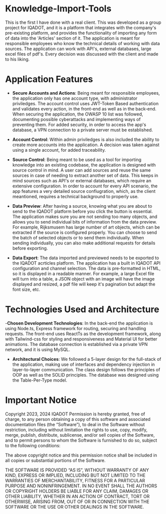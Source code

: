 # Knowledge-Import-Tools

This is the first I have done with a real client. This was developed as a group project for IQADOT, and it is a platform that integrates with the company's pre-existing platform, and provides the functionality of importing any form of data into the 'Articles' section of it. The application is meant for responsible employees who know the technical details of working with data sources. The application can work with API's, external databases, large excel files of pdf's. Every decision was discussed with the client and made to his liking.

# Application Features

- **Secure Accounts and Actions**: Being meant for responsible employees, the application only has one account type, with administrator priviledges. The account control uses JWT-Token Based authentication and validates every action, in the front-end as well as in the back-end. When securing the application, the OWASP 10 list was followed, documenting possible cyberattacks and implementing ways of preventing them. For added security, in order to access the app's database, a VPN connection to a private server must be established.

- **Account Control**: Within admin priviledges is also included the ability to create more accounts into the application. A decision was taken against using a single account, for added traceability.

- **Source Control**: Being meant to be used as a tool for importing knowledge into an existing codebase, the application is designed with source control in mind. A user can add sources and reuse the same sources in case of needing to extract another set of data. This keeps in mind sources such as API's or external databases, which require an extensive configuration. In order to account for every API scenario, the app features a very detailed source confiugration, which, as the client meantioned, requires a technical background to properly use.

- **Data Preview**: After having a source, knowing what you are about to send to the IQADOT platform before you click the button is essential. The application makes sure you are not sending too many objects, and allows you to send individual bits of information from the data preview. For example, Rijksmusem has large number of art objects, which can be extracted if the source is configured properly. You can choose to send the batch of selected objects or to send them individually. When sending individually, you can also make additional requests for details before exporting.

- **Data Export**: The data imported and previewed needs to be exported to the IQADOT acrticles platform. The application has a built in IQADOT API configuration and channel selection. The data is pre-formatted in HTML, so it is displayed in a readable manner. For example, a large Excel file will turn into a table, a JSON object with an image will have the image displayed and resized, a pdf file will keep it's pagination but adapt the font size, etc.

# Technologies Used and Architecture

-**Chosen Development Technologies**: In the back-end the application is using Node.ts, Express framework for routing, securing and handling requests. The front-end uses ReactTs as the development framework, along with Tailwind-css for styling and responsiveness and Material UI for better animations. The database connection is established via a private VPN network, and it is using MySQL.

- **Architectural Choices**: We followed a 5-layer design for the full-stack of the application, making use of interfaces and dependency injection in layer-to-layer communication. The class design follows the principles of OOP as well as the SOLID principles. The database was designed using the Table-Per-Type model.

# Important Notice

Copyright 2023, 2024 IQADOT
Permission is hereby granted, free of charge, to any person obtaining a copy of this software and associated documentation files (the “Software”), to deal in the Software without restriction, including without limitation the rights to use, copy, modify, merge, publish, distribute, sublicense, and/or sell copies of the Software, and to permit persons to whom the Software is furnished to do so, subject to the following conditions:

The above copyright notice and this permission notice shall be included in all copies or substantial portions of the Software.

THE SOFTWARE IS PROVIDED “AS IS”, WITHOUT WARRANTY OF ANY KIND, EXPRESS OR IMPLIED, INCLUDING BUT NOT LIMITED TO THE WARRANTIES OF MERCHANTABILITY, FITNESS FOR A PARTICULAR PURPOSE AND NONINFRINGEMENT. IN NO EVENT SHALL THE AUTHORS OR COPYRIGHT HOLDERS BE LIABLE FOR ANY CLAIM, DAMAGES OR OTHER LIABILITY, WHETHER IN AN ACTION OF CONTRACT, TORT OR OTHERWISE, ARISING FROM, OUT OF OR IN CONNECTION WITH THE SOFTWARE OR THE USE OR OTHER DEALINGS IN THE SOFTWARE.
